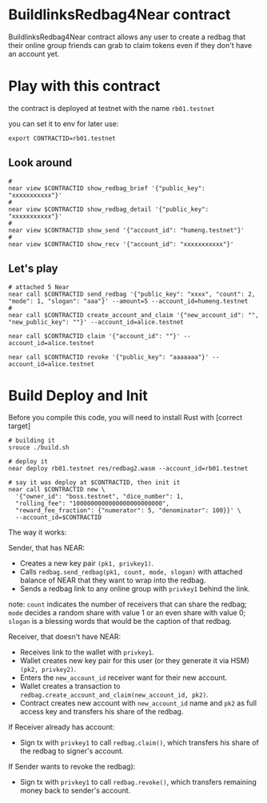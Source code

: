 # BuildlinksRedbag4Near contract

BuildlinksRedbag4Near contract allows any user to create a redbag that their online group friends can grab to claim tokens even if they don't have an account yet.



Play with this contract
========================
the contract is deployed at testnet with the name `rb01.testnet`

you can set it to env for later use:
```shell
export CONTRACTID=rb01.testnet
```

## Look around
```shell
# 
near view $CONTRACTID show_redbag_brief '{"public_key": "xxxxxxxxxxx"}'
# 
near view $CONTRACTID show_redbag_detail '{"public_key": "xxxxxxxxxxx"}'
# 
near view $CONTRACTID show_send '{"account_id": "humeng.testnet"}'
# 
near view $CONTRACTID show_recv '{"account_id": "xxxxxxxxxxx"}'
```
## Let's play
```shell
# attached 5 Near
near call $CONTRACTID send_redbag '{"public_key": "xxxx", "count": 2, "mode": 1, "slogan": "aaa"}' --amount=5 --account_id=humeng.testnet
# 
near call $CONTRACTID create_account_and_claim '{"new_account_id": "", "new_public_key": ""}' --account_id=alice.testnet

near call $CONTRACTID claim '{"account_id": ""}' --account_id=alice.testnet

near call $CONTRACTID revoke '{"public_key": "aaaaaaa"}' --account_id=alice.testnet
```

Build Deploy and Init
======================

Before you compile this code, you will need to install Rust with [correct target]


```shell
# building it
srouce ./build.sh
```

```shell
# deploy it
near deploy rb01.testnet res/redbag2.wasm --account_id=rb01.testnet

# say it was deploy at $CONTRACTID, then init it 
near call $CONTRACTID new \
  '{"owner_id": "boss.testnet", "dice_number": 1, 
  "rolling_fee": "1000000000000000000000000", 
  "reward_fee_fraction": {"numerator": 5, "denominator": 100}}' \
  --account_id=$CONTRACTID
```



The way it works:

Sender, that has NEAR:
- Creates a new key pair `(pk1, privkey1)`.
- Calls `redbag.send_redbag(pk1, count, mode, slogan)` with attached balance of NEAR that they want to wrap into the redbag.
- Sends a redbag link to any online group with `privkey1` behind the link.

note: `count` indicates the number of receivers that can share the redbag; `mode` decides a random share with value 1 or an even share with value 0; `slogan` is a blessing words that would be the caption of that redbag.

Receiver, that doesn't have NEAR:
- Receives link to the wallet with `privkey1`.
- Wallet creates new key pair for this user (or they generate it via HSM) `(pk2, privkey2)`.
- Enters the `new_account_id` receiver want for their new account.
- Wallet creates a transaction to `redbag.create_account_and_claim(new_account_id, pk2)`.
- Contract creates new account with `new_account_id` name and `pk2` as full access key and transfers his share of the redbag.

If Receiver already has account:
- Sign tx with `privkey1` to call `redbag.claim()`, which transfers his share of the redbag to signer's account.

If Sender wants to revoke the redbag):
- Sign tx with `privkey1` to call `redbag.revoke()`, which transfers remaining money back to sender's account.

